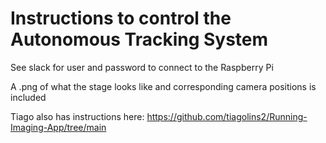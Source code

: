 # Instructions to control the Autonomous Tracking System

See slack for user and password to connect to the Raspberry Pi

A .png of what the stage looks like and corresponding camera positions is included

Tiago also has instructions here: https://github.com/tiagolins2/Running-Imaging-App/tree/main
